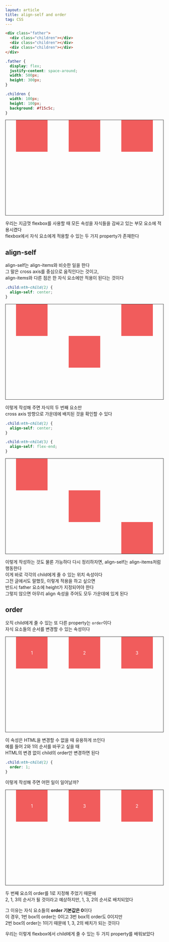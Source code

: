 ```yaml
---
layout: article
title: align-self and order
tag: CSS
---
```


```html
<div class="father">
  <div class="children"></div>
  <div class="children"></div>
  <div class="children"></div>
</div>
```

```css
.father {
  display: flex;
  justify-content: space-around;
  width: 500px;
  height: 300px;
}

.children {
  width: 100px;
  height: 100px;
  background: #f15c5c;
}
```

<div class="father">
    <div class="child"></div>
    <div class="child"></div>
    <div class="child"></div>
</div>

<style>
    .father {
        width: 500px;
        height: 300px;
        border: 1px solid #333;
        display:flex;
        justify-content: space-around;
    }

    .child {
        background: #f15c5c;
        width: 100px;
        height: 100px;
    }
</style>

우리는 지금껏 flexbox를 사용할 때 모든 속성을 자식들을 감싸고 있는 부모 요소에 적용시켰다  
flexbox에서 자식 요소에게 적용할 수 있는 두 가지 property가 존재한다

## align-self

align-self는 align-items와 비슷한 일을 한다  
그 말은 cross axis를 중심으로 움직인다는 것이고,  
align-items와 다른 점은 한 자식 요소에만 적용이 된다는 것이다

```css
.child:nth-child(2) {
  align-self: center;
}
```

 <div class="father2">
    <div class="child2"></div>
    <div class="child2"></div>
    <div class="child2"></div>
</div>

<style>
    .father2 {
        width: 500px;
        height: 300px;
        border: 1px solid #333;
        display:flex;
        justify-content: space-around;
    }

    .child2 {
        background: #f15c5c;
        width: 100px;
        height: 100px;
    }

    .child2:nth-child(2) {
        align-self: center;
    }
</style>

이렇게 작성해 주면 자식의 두 번째 요소만  
cross axis 방향으로 가운데에 배치된 것을 확인할 수 있다

```css
.child:nth-child(2) {
  align-self: center;
}

.child:nth-child(3) {
  align-self: flex-end;
}
```

 <div class="father3">
    <div class="child3"></div>
    <div class="child3"></div>
    <div class="child3"></div>
</div>

<style>
    .father3 {
        width: 500px;
        height: 300px;
        border: 1px solid #333;
        display:flex;
        justify-content: space-around;
    }

    .child3 {
        background: #f15c5c;
        width: 100px;
        height: 100px;
    }

    .child3:nth-child(2) {
        align-self: center;
    }

    .child3:nth-child(3) {
    align-self: flex-end;
}
</style>

이렇게 작성하는 것도 물론 가능하다
다시 정리하자면, align-self는 align-items처럼 행동한다  
이게 바로 각각의 child에게 줄 수 있는 위치 속성이다  
그전 글에서도 말했듯, 이렇게 적용을 하고 싶으면  
반드시 father 요소에 height가 지정되어야 한다  
그렇지 않으면 아무리 align 속성을 주어도 모두 가운데에 있게 된다

## order

오직 child에게 줄 수 있는 또 다른 property는 `order`이다  
자식 요소들의 순서를 변경할 수 있는 속성이다

<div class="father4">
    <div class="child4"><span class="span">1</span></div>
    <div class="child4"><span class="span">2</div>
    <div class="child4"><span class="span">3</div>
</div>

<style>
    .father4 {
        width: 500px;
        height: 300px;
        border: 1px solid #333;
        color: #fff;
        display:flex;
        justify-content: space-around;
    }

    .child4 {
        position: relative;
        background: #f15c5c;
        width: 100px;
        height: 100px;
    }

    .span{
        position:absolute;top:50%;left:50%;transform: translate(-50%, -50%)  
    }
</style>

이 속성은 HTML을 변경할 수 없을 때 유용하게 쓰인다  
예를 들어 2와 1의 순서를 바꾸고 싶을 때  
HTML의 변경 없이 child의 order만 변경하면 된다

```css
.child:nth-child(2) {
  order: 1;
}
```

이렇게 작성해 주면 어떤 일이 일어날까?

<div class="father5">
    <div class="child5"><span class="span">1</span></div>
    <div class="child5"><span class="span">2</div>
    <div class="child5"><span class="span">3</div>
</div>

<style>
    .father5 {
        width: 500px;
        height: 300px;
        border: 1px solid #333;
        color: #fff;
        display:flex;
        justify-content: space-around;
    }

    .child5 {
        position: relative;
        background: #f15c5c;
        width: 100px;
        height: 100px;
    }

    .child5:nth-child(2) {
        order: 1;
    }

    .span{
        position:absolute;top:50%;left:50%;transform: translate(-50%, -50%)  
    }
</style>

두 번째 요소의 order를 1로 지정해 주었기 때문에  
2, 1, 3의 순서가 될 것이라고 예상하지만,
1, 3, 2의 순서로 배치되었다

그 이유는 자식 요소들의 **order 기본값은 0**이다  
이 경우, 1번 box의 order는 0이고 3번 box의 order도 0이지만  
2번 box의 order는 1이기 때문에
1, 3, 2의 배치가 되는 것이다

우리는 이렇게 flexbox에서 child에게 줄 수 있는 두 가지 property를 배워보았다
